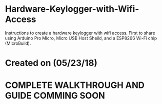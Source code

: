 # Hardware-Keylogger-with-Wifi-Access
Instructions to create a hardware keylogger with wifi access. First to share using Arduino Pro Micro, Micro USB Host Sheild, and a ESP8266 Wi-Fi chip (MicroBuild).

# Created on (05/23/18)

# COMPLETE WALKTHROUGH AND GUIDE COMMING SOON
